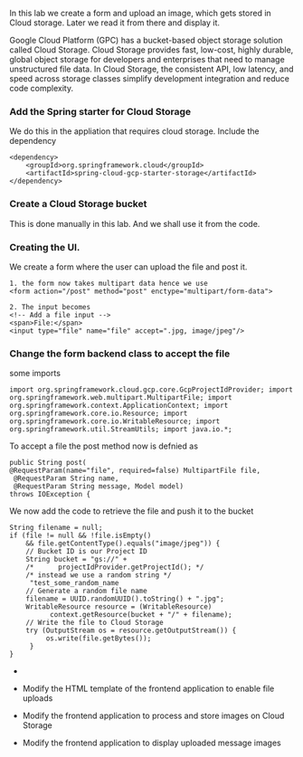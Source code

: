 In this lab we create a form and upload an image, which gets stored in Cloud storage. Later we read it from there and display it. 

Google Cloud Platform (GPC) has a bucket-based object storage solution called Cloud Storage. Cloud Storage provides fast, low-cost, highly durable, global object storage for developers and enterprises that need to manage unstructured file data. In Cloud Storage, the consistent API, low latency, and speed across storage classes simplify development integration and reduce code complexity.

### Add the Spring starter for Cloud Storage
We do this in the appliation that requires cloud storage. Include the dependency
```
<dependency>
    <groupId>org.springframework.cloud</groupId>
    <artifactId>spring-cloud-gcp-starter-storage</artifactId>
</dependency>

```
### Create a Cloud Storage bucket
 This is done manually in this lab. And we shall use it from the code. 

### Creating the UI. 
We create a form where the user can upload the file and post it. 

```
1. the form now takes multipart data hence we use
<form action="/post" method="post" enctype="multipart/form-data">

2. The input becomes
<!-- Add a file input --> 
<span>File:</span>
<input type="file" name="file" accept=".jpg, image/jpeg"/>
```
### Change the form backend class to accept the file
some imports
```
import org.springframework.cloud.gcp.core.GcpProjectIdProvider; import org.springframework.web.multipart.MultipartFile; import org.springframework.context.ApplicationContext; import org.springframework.core.io.Resource; import org.springframework.core.io.WritableResource; import org.springframework.util.StreamUtils; import java.io.*;
```

To accept a file the post method now is defnied as 
```
public String post(
@RequestParam(name="file", required=false) MultipartFile file,
 @RequestParam String name,
 @RequestParam String message, Model model)
throws IOException {

```

We now add the code to retrieve the file and push it to the bucket
```
String filename = null;
if (file != null && !file.isEmpty()
    && file.getContentType().equals("image/jpeg")) {
	// Bucket ID is our Project ID
	String bucket = "gs://" +
	/*      projectIdProvider.getProjectId(); */
	/* instead we use a random string */
	 "test_some_random_name
	// Generate a random file name
	filename = UUID.randomUUID().toString() + ".jpg";
	WritableResource resource = (WritableResource)
	      context.getResource(bucket + "/" + filename);
	// Write the file to Cloud Storage
	try (OutputStream os = resource.getOutputStream()) {
	     os.write(file.getBytes());
	 }
}

```


-      
-   Modify the HTML template of the frontend application to enable file uploads
    
-   Modify the frontend application to process and store images on Cloud Storage
    
-   Modify the frontend application to display uploaded message images
<!--stackedit_data:
eyJoaXN0b3J5IjpbNjAzODQyMTE2LC0xODEzNDU3MTY5XX0=
-->